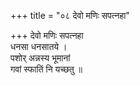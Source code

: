 +++
title = "०८ देवो मणिः सपत्नहा"

+++
देवो मणिः सपत्नहा  
धनसा धनसातये ।  
पशोर् अन्नस्य भूमानां  
गवां स्फातिं नि यच्छतु ॥